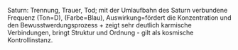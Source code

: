 Saturn: Trennung, Trauer, Tod; mit der Umlaufbahn des Saturn verbundene Frequenz (Ton=D), (Farbe=Blau), Auswirkung=fördert die Konzentration und den Bewusstwerdungsprozess + zeigt sehr deutlich karmische Verbindungen, bringt Struktur und Ordnung - gilt als kosmische Kontrollinstanz.
